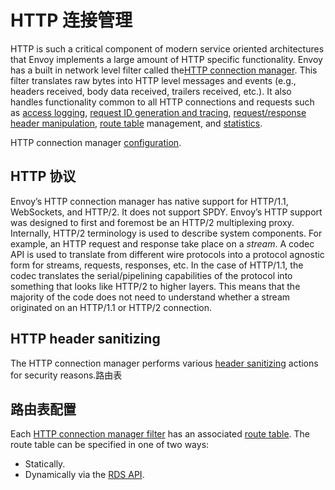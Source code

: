 # HTTP 连接管理

HTTP is such a critical component of modern service oriented architectures that Envoy implements a large amount of HTTP specific functionality. Envoy has a built in network level filter called the[HTTP connection manager](../../configuration/http_conn_man/http_conn_man.md#config-http-conn-man). This filter translates raw bytes into HTTP level messages and events (e.g., headers received, body data received, trailers received, etc.). It also handles functionality common to all HTTP connections and requests such as [access logging](access_logging.md#arch-overview-access-logs), [request ID generation and tracing](tracing.md#arch-overview-tracing), [request/response header manipulation](../../configuration/http_conn_man/headers.md#config-http-conn-man-headers), [route table](http_routing.md#arch-overview-http-routing) management, and [statistics](../../configuration/http_conn_man/stats.md#config-http-conn-man-stats).

HTTP connection manager [configuration](../../configuration/http_conn_man/http_conn_man.md#config-http-conn-man).

## HTTP 协议

Envoy’s HTTP connection manager has native support for HTTP/1.1, WebSockets, and HTTP/2. It does not support SPDY. Envoy’s HTTP support was designed to first and foremost be an HTTP/2 multiplexing proxy. Internally, HTTP/2 terminology is used to describe system components. For example, an HTTP request and response take place on a *stream*. A codec API is used to translate from different wire protocols into a protocol agnostic form for streams, requests, responses, etc. In the case of HTTP/1.1, the codec translates the serial/pipelining capabilities of the protocol into something that looks like HTTP/2 to higher layers. This means that the majority of the code does not need to understand whether a stream originated on an HTTP/1.1 or HTTP/2 connection.

## HTTP header sanitizing

The HTTP connection manager performs various [header sanitizing](../../configuration/http_conn_man/header_sanitizing.md#config-http-conn-man-header-sanitizing) actions for security reasons.路由表

## 路由表配置

Each [HTTP connection manager filter](../../configuration/http_conn_man/http_conn_man.md#config-http-conn-man) has an associated [route table](http_routing.md#arch-overview-http-routing). The route table can be specified in one of two ways:

- Statically.
- Dynamically via the [RDS API](../../configuration/http_conn_man/rds.md#config-http-conn-man-rds).